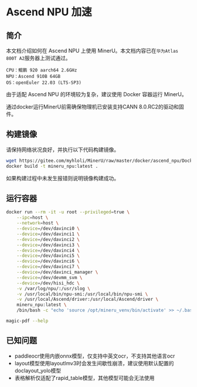 # Ascend NPU 加速

## 简介

本文档介绍如何在 Ascend NPU 上使用 MinerU。本文档内容已在`华为Atlas 800T A2`服务器上测试通过。
```
CPU：鲲鹏 920 aarch64 2.6GHz
NPU：Ascend 910B 64GB
OS：openEuler 22.03 (LTS-SP3)
```
由于适配 Ascend NPU 的环境较为复杂，建议使用 Docker 容器运行 MinerU。

通过docker运行MinerU前需确保物理机已安装支持CANN 8.0.RC2的驱动和固件。


## 构建镜像
请保持网络状况良好，并执行以下代码构建镜像。    
```bash
wget https://gitee.com/myhloli/MinerU/raw/master/docker/ascend_npu/Dockerfile -O Dockerfile
docker build -t mineru_npu:latest .
```
如果构建过程中未发生报错则说明镜像构建成功。


## 运行容器

```bash
docker run --rm -it -u root --privileged=true \
    --ipc=host \
    --network=host \
    --device=/dev/davinci0 \
    --device=/dev/davinci1 \
    --device=/dev/davinci2 \
    --device=/dev/davinci3 \
    --device=/dev/davinci4 \
    --device=/dev/davinci5 \
    --device=/dev/davinci6 \
    --device=/dev/davinci7 \
    --device=/dev/davinci_manager \
    --device=/dev/devmm_svm \
    --device=/dev/hisi_hdc \
    -v /var/log/npu/:/usr/slog \
    -v /usr/local/bin/npu-smi:/usr/local/bin/npu-smi \
    -v /usr/local/Ascend/driver:/usr/local/Ascend/driver \
    mineru_npu:latest \
    /bin/bash -c "echo 'source /opt/mineru_venv/bin/activate' >> ~/.bashrc && exec bash"

magic-pdf --help
```


## 已知问题

- paddleocr使用内嵌onnx模型，仅支持中英文ocr，不支持其他语言ocr
- layout模型使用layoutlmv3时会发生间歇性崩溃，建议使用默认配置的doclayout_yolo模型
- 表格解析仅适配了rapid_table模型，其他模型可能会无法使用
